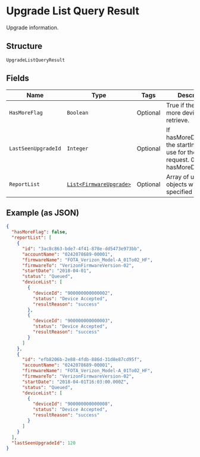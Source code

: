 
# Upgrade List Query Result

Upgrade information.

## Structure

`UpgradeListQueryResult`

## Fields

| Name | Type | Tags | Description | Getter | Setter |
|  --- | --- | --- | --- | --- | --- |
| `HasMoreFlag` | `Boolean` | Optional | True if there are more devices to retrieve. | Boolean getHasMoreFlag() | setHasMoreFlag(Boolean hasMoreFlag) |
| `LastSeenUpgradeId` | `Integer` | Optional | If hasMoreData=true, the startIndex to use for the next request. 0 if hasMoreData=false. | Integer getLastSeenUpgradeId() | setLastSeenUpgradeId(Integer lastSeenUpgradeId) |
| `ReportList` | [`List<FirmwareUpgrade>`](../../doc/models/firmware-upgrade.md) | Optional | Array of upgrade objects with the specified status. | List<FirmwareUpgrade> getReportList() | setReportList(List<FirmwareUpgrade> reportList) |

## Example (as JSON)

```json
{
  "hasMoreFlag": false,
  "reportList": [
    {
      "id": "3ac8c863-bde7-4f41-878e-dd5473e973bb",
      "accountName": "0242078689-00001",
      "firmwareName": "FOTA_Verizon_Model-A_01To02_HF",
      "firmwareTo": "VerizonFirmwareVersion-02",
      "startDate": "2018-04-01",
      "status": "Queued",
      "deviceList": [
        {
          "deviceId": "900000000000002",
          "status": "Device Accepted",
          "resultReason": "success"
        },
        {
          "deviceId": "900000000000003",
          "status": "Device Accepted",
          "resultReason": "success"
        }
      ]
    },
    {
      "id": "efb8206b-2e88-4fdb-886d-31d8e87cd95f",
      "accountName": "0242078689-00001",
      "firmwareName": "FOTA_Verizon_Model-A_01To02_HF",
      "firmwareTo": "VerizonFirmwareVersion-02",
      "startDate": "2018-04-01T16:03:00.000Z",
      "status": "Queued",
      "deviceList": [
        {
          "deviceId": "900000000000008",
          "status": "Device Accepted",
          "resultReason": "success"
        }
      ]
    }
  ],
  "lastSeenUpgradeId": 120
}
```

